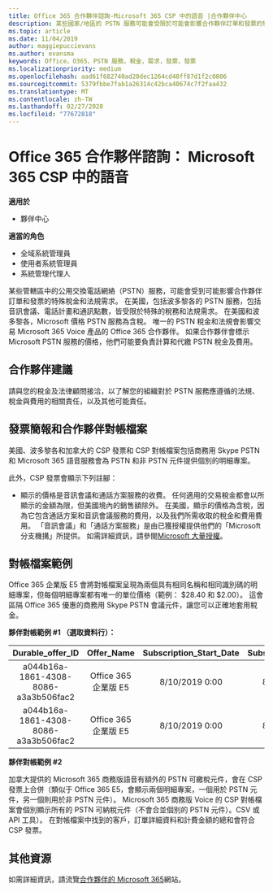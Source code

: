 ```yaml
---
title: Office 365 合作夥伴諮詢-Microsoft 365 CSP 中的語音 |合作夥伴中心
description: 某些國家/地區的 PSTN 服務可能會受限於可能會影響合作夥伴訂單和發票的特殊稅金和法規需求。
ms.topic: article
ms.date: 11/04/2019
author: maggiepuccievans
ms.author: evansma
keywords: Office，O365，PSTN 服務，稅金，需求，發票，發票
ms.localizationpriority: medium
ms.openlocfilehash: aad61f682740ad20dec1264cd48ff87d1f2c0806
ms.sourcegitcommit: 5379fbbe7fab1a26314c42bca40674c7f2faa432
ms.translationtype: MT
ms.contentlocale: zh-TW
ms.lasthandoff: 02/27/2020
ms.locfileid: "77672818"
---
```

# <a name="office-365-partner-advisory-microsoft-365-voice-in-csp"></a>Office 365 合作夥伴諮詢： Microsoft 365 CSP 中的語音

**適用於**

- 夥伴中心  

**適當的角色**
-   全域系統管理員
-   使用者系統管理員
-   系統管理代理人

某些管轄區中的公用交換電話網絡（PSTN）服務，可能會受到可能影響合作夥伴訂單和發票的特殊稅金和法規需求。 在美國，包括波多黎各的 PSTN 服務，包括音訊會議、電話計畫和通訊點數，皆受限於特殊的稅務和法規需求。 在美國和波多黎各，Microsoft 價格 PSTN 服務為含稅。  唯一的 PSTN 稅金和法規會影響交易 Microsoft 365 Voice 產品的 Office 365 合作夥伴。  如果合作夥伴會標示 Microsoft PSTN 服務的價格，他們可能要負責計算和代繳 PSTN 稅金及費用。

## <a name="partner-recommendations"></a>合作夥伴建議

請與您的稅金及法律顧問接洽，以了解您的組織對於 PSTN 服務應遵循的法規、稅金與費用的相關責任，以及其他可能責任。

## <a name="invoice-presentation-and-partner-reconciliation-file"></a>發票簡報和合作夥伴對帳檔案

美國、波多黎各和加拿大的 CSP 發票和 CSP 對帳檔案包括商務用 Skype PSTN 和 Microsoft 365 語音服務會為 PSTN 和非 PSTN 元件提供個別的明細專案。

此外，CSP 發票會顯示下列註腳：

* 顯示的價格是音訊會議和通話方案服務的收費。  任何適用的交易稅金都會以所顯示的金額為限，但美國境內的銷售額除外。  在美國，顯示的價格為含稅，因為它包含通話方案和音訊會議服務的費用，以及我們所需收取的稅金和費用費用。  「音訊會議」和「通話方案服務」是由已獲授權提供他們的「Microsoft 分支機搆」所提供。  如需詳細資訊，請參閱[Microsoft 大量授權](https://go.microsoft.com/fwlink/?LinkId=690247)。

## <a name="reconciliation-file-example"></a>對帳檔案範例

Office 365 企業版 E5 會將對帳檔案呈現為兩個具有相同名稱和相同識別碼的明細專案，但每個明細專案都有唯一的單位價格（範例： $28.40 和 $2.00）。 這會區隔 Office 365 優惠的商務用 Skype PSTN 會議元件，讓您可以正確地套用稅金。

**夥伴對帳範例 #1 （選取資料行）：**

|**Durable_offer_ID**|**Offer_Name**|**Subscription_Start_Date**|**Subscription_End_Date**|**Charge_Start_Date**|**Charge_End_Date**|**Charge_Type**|**Unit_Price**|
|:----:|:----:|:----:|:----:|:----:|:----:|:----:|:----:|
|a044b16a-1861-4308-8086-a3a3b506fac2   |Office 365 企業版 E5   |8/10/2019 0:00   |8/11/2019 0:00   |8/11/2019 0:00|9/10/2019 0:00   |循環費用   |28.40   |
|a044b16a-1861-4308-8086-a3a3b506fac2   |Office 365 企業版 E5   |8/10/2019 0:00   |8/11/2019 0:00   |8/11/2019 0:00   |9/10/2019 0:00   |循環費用   |2.00   |

**夥伴對帳範例 #2**

加拿大提供的 Microsoft 365 商務版語音有額外的 PSTN 可繳稅元件，會在 CSP 發票上合併（類似于 Office 365 E5，會顯示兩個明細專案，一個用於 PSTN 元件，另一個則用於非 PSTN 元件）。  Microsoft 365 商務版 Voice 的 CSP 對帳檔案會個別顯示所有的 PSTN 可納稅元件（不會合並個別的 PSTN 元件）。CSV 或 API 工具）。  在對帳檔案中找到的客戶，訂單詳細資料和計費金額的總和會符合 CSP 發票。

## <a name="additional-resources"></a>其他資源
如需詳細資訊，請流覽[合作夥伴的 Microsoft 365](https://drumbeat.office.com/Pages/home2016.aspx)網站。

